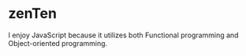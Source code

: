 # zenTen
I enjoy JavaScript because it utilizes both Functional programming and Object-oriented programming.
